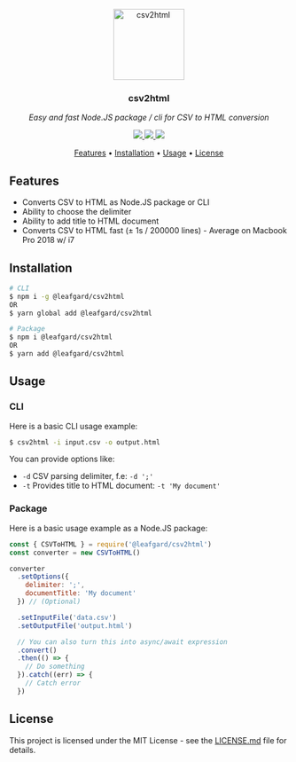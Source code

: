 <p align="center"><img src="docs/logo.png" height="128" alt="csv2html"></p>
<h3 align="center">csv2html</h3>
<p align="center"><i>Easy and fast Node.JS package / cli for CSV to HTML conversion</i><p>

<p align="center">
  <a href="https://github.com/Leafgard/csv2html/issues">
    <img src="https://img.shields.io/github/issues/Leafgard/csv2html.svg?style=for-the-badge">
  </a>
  <a href="https://github.com/Leafgard/csv2html/stargazers">
    <img src="https://img.shields.io/github/stars/Leafgard/csv2html.svg?style=for-the-badge">
  </a>
  <a href="https://paypal.me/Leafgard">
    <img src="https://img.shields.io/badge/$-donate-ff69b4.svg?maxAge=2592000&amp;style=for-the-badge">
  </a>
</p>

<p align="center">
  <a href="#features">Features</a> •
  <a href="#installation">Installation</a> •
  <a href="#usage">Usage</a> •
  <a href="#license">License</a>
</p>

## Features

* Converts CSV to HTML as Node.JS package or CLI
* Ability to choose the delimiter
* Ability to add title to HTML document
* Converts CSV to HTML fast (± 1s / 200000 lines) - Average on Macbook Pro 2018 w/ i7

## Installation

```bash
# CLI
$ npm i -g @leafgard/csv2html
OR
$ yarn global add @leafgard/csv2html

# Package
$ npm i @leafgard/csv2html
OR
$ yarn add @leafgard/csv2html
```

## Usage

### CLI

Here is a basic CLI usage example:

```bash
$ csv2html -i input.csv -o output.html
```

You can provide options like:

- `-d` CSV parsing delimiter, f.e: `-d ';'`
- `-t` Provides title to HTML document: `-t 'My document'`

### Package

Here is a basic usage example as a Node.JS package:

```js
const { CSVToHTML } = require('@leafgard/csv2html')
const converter = new CSVToHTML()

converter
  .setOptions({
    delimiter: ';',
    documentTitle: 'My document'
  }) // (Optional)

  .setInputFile('data.csv')
  .setOutputFile('output.html')

  // You can also turn this into async/await expression
  .convert()
  .then(() => {
    // Do something
  }).catch((err) => {
    // Catch error
  })

```

## License

This project is licensed under the MIT License - see the [LICENSE.md](LICENSE.md) file for details.

